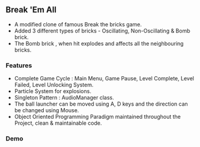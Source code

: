 ## Break 'Em All

- A modified clone of famous Break the bricks game.
- Added 3 different types of bricks - Oscillating, Non-Oscillating & Bomb brick.
- The Bomb brick , when hit explodes and affects all the neighbouring bricks.

### Features
- Complete Game Cycle : Main Menu, Game Pause, Level Complete, Level Failed, Level Unlocking System.
- Particle System for explosions.
- Singleton Pattern : AudioManager class.
- The ball launcher can be moved using A, D keys and the direction can be changed using Mouse.
- Object Oriented Programming Paradigm maintained throughout the Project, clean & maintainable code.

### Demo
